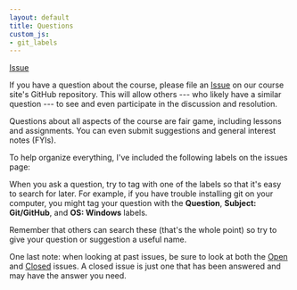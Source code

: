 ```yaml
---
layout: default
title: Questions
custom_js:
- git_labels
---
```


<a class="github-button"
href="https://github.com/edquant/edh7916/issues?q=is%3Aissue+is%3Aclosed+is%3Aopen" data-size="large"
data-show-count="false" aria-label="Issue edquant/edh7916 on
GitHub">Issue</a>

If you have a question about the course, please file an <a
class="github-button" href="https://github.com/edquant/edh7916/issues?q=is%3Aissue+is%3Aclosed+is%3Aopen"
aria-label="Issue edquant/edh7916 on GitHub">Issue</a> on our course
site's GitHub repository. This will allow others --- who likely have a
similar question --- to see and even participate in the discussion and
resolution.

Questions about all aspects of the course are fair game, including
lessons and assignments. You can even submit suggestions and general
interest notes (FYIs). 

To help organize everything, I've included the following labels on the
issues page:

<div id="gitlabels"></div>

When you ask a question, try to tag with one of the labels so that
it's easy to search for later. For example, if you have trouble
installing git on your computer, you might tag your question with the
**Question**, **Subject: Git/GitHub**, and **OS: Windows** labels.

Remember that others can search these (that's the whole point) so try
to give your question or suggestion a useful name.

One last note: when looking at past issues, be sure to look at both
the [Open](https://github.com/edquant/edh7916/issues) and
[Closed](https://github.com/edquant/edh7916/issues?q=is%3Aissue+is%3Aclosed)
issues. A closed issue is just one that has been answered and may have
the answer you need.
